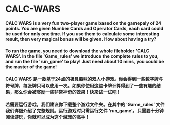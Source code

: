 # CALC-WARS
#### CALC WARS is a very fun two-player game based on the gamepaly of 24 points. You are given Number Cards and Operator Cards, each card could be used for only one time. If you use them to calculate some interesting result, then very magical bonus will be given. How about having a try?

#### To run the game, you need to download the whole fileholder 'CALC WARS'. In the file 'Game_rules' we introduce the complete rules to you, and run the file 'run_game' to play! Just need about 10 mins, you could be the master of the game!

#### CALC WARS 是一款基于24点的极具趣味的双人小游戏。你会得到一些数字牌与符号牌，每张牌只可以使用一次。如果你使用这些卡牌计算得到了一些有趣的结果，那么你会被奖励一些非常神奇的效果！快来试一试吧！

#### 若需要运行游戏，我们建议你下载整个游戏文件夹。在其中的 ‘Game_rules’ 文件我们详细介绍了完整规则。运行游戏时只需运行文件 ‘run_game’。只需要十分钟阅读游玩，你就可以成为这个游戏的高手！
